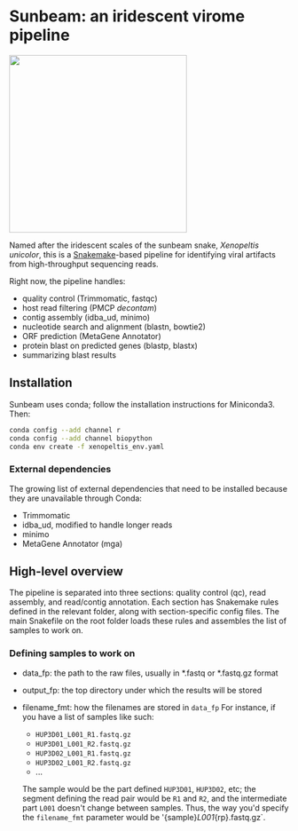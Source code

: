 # Sunbeam: an iridescent virome pipeline

<img src="http://i.imgur.com/VW3pvQM.jpg" width=320>

Named after the iridescent scales of the sunbeam snake, _Xenopeltis unicolor_, this is a [Snakemake](https://bitbucket.org/snakemake/snakemake/)-based pipeline for identifying viral artifacts from high-throughput sequencing reads. 

Right now, the pipeline handles:

- quality control (Trimmomatic, fastqc)
- host read filtering (PMCP _decontam_)
- contig assembly (idba_ud, minimo)
- nucleotide search and alignment (blastn, bowtie2)
- ORF prediction (MetaGene Annotator)
- protein blast on predicted genes (blastp, blastx)
- summarizing blast results

## Installation

Sunbeam uses conda; follow the installation instructions for Miniconda3. Then:

```sh
conda config --add channel r
conda config --add channel biopython
conda env create -f xenopeltis_env.yaml
```

### External dependencies

The growing list of external dependencies that need to be installed
because they are unavailable through Conda:

- Trimmomatic
- idba_ud, modified to handle longer reads
- minimo
- MetaGene Annotator (mga)

## High-level overview

The pipeline is separated into three sections: quality control (qc), read
assembly, and read/contig annotation. Each section has Snakemake rules defined
in the relevant folder, along with section-specific config files. The main
Snakefile on the root folder loads these rules and assembles the list of samples
to work on.

### Defining samples to work on

- data_fp: the path to the raw files, usually in *.fastq or *.fastq.gz format
- output_fp: the top directory under which the results will be stored
- filename_fmt: how the filenames are stored in `data_fp`
  For instance, if you have a list of samples like such:
	- `HUP3D01_L001_R1.fastq.gz`
	- `HUP3D01_L001_R2.fastq.gz`
	- `HUP3D02_L001_R1.fastq.gz`
	- `HUP3D02_L001_R2.fastq.gz`
	- ...  
	
	The sample would be the part defined `HUP3D01`, `HUP3D02`, etc; the segment
  defining the read pair would be `R1` and `R2`, and the intermediate part
  `L001` doesn't change between samples. Thus, the way you'd specify the
  `filename_fmt` parameter would be '{sample}_L001_{rp}.fastq.gz`.

